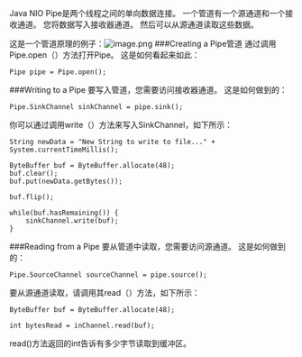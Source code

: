 Java NIO Pipe是两个线程之间的单向数据连接。 一个管道有一个源通道和一个接收通道。 您将数据写入接收器通道。 然后可以从源通道读取这些数据。

这是一个管道原理的例子：![image.png](http://upload-images.jianshu.io/upload_images/5786888-657d14a7924c8cee.png?imageMogr2/auto-orient/strip%7CimageView2/2/w/1240)
###Creating a Pipe管道
通过调用Pipe.open（）方法打开Pipe。 这是如何看起来如此：
```
Pipe pipe = Pipe.open();
```
###Writing to a Pipe
要写入管道，您需要访问接收器通道。 这是如何做到的：
```
Pipe.SinkChannel sinkChannel = pipe.sink();
```
你可以通过调用write（）方法来写入SinkChannel，如下所示：
```
String newData = "New String to write to file..." + System.currentTimeMillis();

ByteBuffer buf = ByteBuffer.allocate(48);
buf.clear();
buf.put(newData.getBytes());

buf.flip();

while(buf.hasRemaining()) {
    sinkChannel.write(buf);
}
```
###Reading from a Pipe
要从管道中读取，您需要访问源通道。 这是如何做到的：
```
Pipe.SourceChannel sourceChannel = pipe.source();
```
要从源通道读取，请调用其read（）方法，如下所示：
```
ByteBuffer buf = ByteBuffer.allocate(48);

int bytesRead = inChannel.read(buf);
```
read()方法返回的int告诉有多少字节读取到缓冲区。
